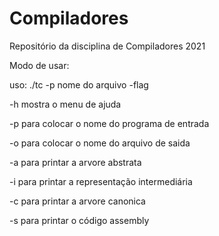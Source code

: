 # Compiladores
Repositório da disciplina de Compiladores 2021

Modo de usar:

 uso: ./tc -p nome do arquivo -flag

 -h mostra o menu de ajuda
 
 -p para colocar o nome do programa de entrada
 
 -o para colocar o nome do arquivo de saida
 
 -a para printar a arvore abstrata
 
 -i para printar a representação intermediária
 
 -c para printar a arvore canonica
 
 -s para printar o código assembly

